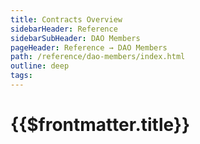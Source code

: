 ```yaml
---
title: Contracts Overview
sidebarHeader: Reference
sidebarSubHeader: DAO Members
pageHeader: Reference → DAO Members
path: /reference/dao-members/index.html
outline: deep
tags:
---
```


<PageHeader/>

# {{$frontmatter.title}}
